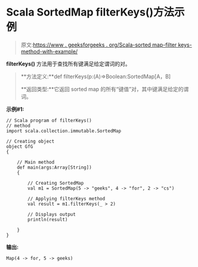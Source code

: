 # Scala SortedMap filterKeys()方法示例

> 原文:[https://www . geeksforgeeks . org/Scala-sorted map-filter keys-method-with-example/](https://www.geeksforgeeks.org/scala-sortedmap-filterkeys-method-with-example/)

**filterKeys()** 方法用于查找所有键满足给定谓词的对。

> **方法定义:**def filterKeys(p:(A)=>Boolean:SortedMap[A，B]
> 
> **返回类型:**它返回 sorted map 的所有“键值”对，其中键满足给定的谓词。

**示例#1:**

```
// Scala program of filterKeys()
// method
import scala.collection.immutable.SortedMap

// Creating object
object GfG
{ 

    // Main method
    def main(args:Array[String])
    {

        // Creating SortedMap
        val m1 = SortedMap(5 -> "geeks", 4 -> "for", 2 -> "cs")

        // Applying filterKeys method
        val result = m1.filterKeys(_ > 2)

        // Displays output
        println(result)

    }
}
```

**输出:**

```
Map(4 -> for, 5 -> geeks)

```